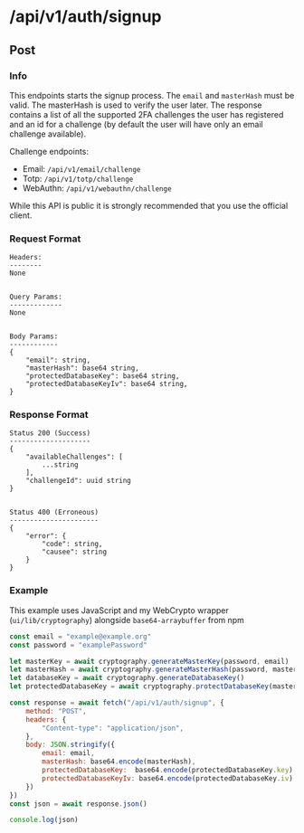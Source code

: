 # /api/v1/auth/signup
## Post
### Info
This endpoints starts the signup process. The `email` and `masterHash` must be valid. The masterHash is used to verify the user later. The response contains a list of all the supported 2FA challenges the user has registered and an id for a challenge (by default the user will have only an email challenge available).

Challenge endpoints:
- Email: `/api/v1/email/challenge`
- Totp: `/api/v1/totp/challenge`
- WebAuthn: `/api/v1/webauthn/challenge`

While this API is public it is strongly recommended that you use the official client.

### Request Format
```
Headers:
--------
None


Query Params:
-------------
None


Body Params:
------------
{
    "email": string,
    "masterHash": base64 string,
    "protectedDatabaseKey": base64 string,
    "protectedDatabaseKeyIv": base64 string,
}
```

### Response Format
```
Status 200 (Success)
--------------------
{
	"availableChallenges": [
        ...string
    ],
    "challengeId": uuid string
}


Status 400 (Erroneous)
----------------------
{
    "error": {
        "code": string,
        "causee": string
    }
}
```

### Example
This example uses JavaScript and my WebCrypto wrapper (`ui/lib/cryptography`) alongside `base64-arraybuffer` from npm
```javascript
const email = "example@example.org"
const password = "examplePassword"

let masterKey = await cryptography.generateMasterKey(password, email)
let masterHash = await cryptography.generateMasterHash(password, masterKey) 
let databaseKey = await cryptography.generateDatabaseKey()
let protectedDatabaseKey = await cryptography.protectDatabaseKey(masterKey, databaseKey)

const response = await fetch("/api/v1/auth/signup", {
    method: "POST",
    headers: {
        "Content-type": "application/json",
    },
    body: JSON.stringify({
        email: email,
        masterHash: base64.encode(masterHash),
        protectedDatabaseKey:  base64.encode(protectedDatabaseKey.key),
        protectedDatabaseKeyIv: base64.encode(protectedDatabaseKey.iv),
    })
})
const json = await response.json()

console.log(json)
```